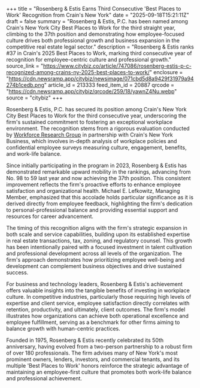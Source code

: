 +++
title = "Rosenberg & Estis Earns Third Consecutive 'Best Places to Work' Recognition from Crain's New York"
date = "2025-09-18T15:21:11Z"
draft = false
summary = "Rosenberg & Estis, P.C. has been named among Crain's New York City Best Places to Work for the third straight year, climbing to the 37th position and demonstrating how employee-focused culture drives both professional growth and business expansion in the competitive real estate legal sector."
description = "Rosenberg & Estis ranks #37 in Crain's 2025 Best Places to Work, marking third consecutive year of recognition for employee-centric culture and professional growth."
source_link = "https://www.citybiz.co/article/747086/rosenberg-estis-p-c-recognized-among-crains-ny-2025-best-places-to-work/"
enclosure = "https://cdn.newsramp.app/citybiz/newsimage/071cbd5d8a9429f31979a94274b1cedb.png"
article_id = 213333
feed_item_id = 20887
qrcode = "https://cdn.newsramp.app/citybiz/qrcode/259/18/yawnZ4Nu.webp"
source = "citybiz"
+++

<p>Rosenberg & Estis, P.C. has secured its position among Crain's New York City Best Places to Work for the third consecutive year, underscoring the firm's sustained commitment to fostering an exceptional workplace environment. The recognition stems from a rigorous evaluation conducted by <a href="https://workforceresearchgroup.com" rel="nofollow" target="_blank">Workforce Research Group</a> in partnership with Crain's New York Business, which involves in-depth analysis of workplace policies and confidential employee surveys measuring culture, engagement, benefits, and work-life balance.</p><p>Since initially participating in the program in 2023, Rosenberg & Estis has demonstrated remarkable upward mobility in the rankings, advancing from No. 98 to 59 last year and now achieving the 37th position. This consistent improvement reflects the firm's proactive efforts to enhance employee satisfaction and organizational health. Michael E. Lefkowitz, Managing Member, emphasized that this accolade holds particular significance as it is derived directly from employee feedback, highlighting the firm's dedication to personal-professional balance and providing essential support and resources for career advancement.</p><p>The timing of this recognition aligns with the firm's strategic expansion in both scale and service capabilities, building upon its established expertise in real estate transactions, tax, zoning, and regulatory counsel. This growth has been intentionally paired with a focused investment in talent cultivation and professional development across all levels of the organization. The firm's approach demonstrates how prioritizing employee well-being and development can complement business objectives and drive sustained success.</p><p>For business and technology leaders, Rosenberg & Estis's achievement offers valuable insights into the tangible benefits of investing in workplace culture. In competitive industries, particularly those requiring high levels of expertise and client service, employee satisfaction directly correlates with retention, productivity, and ultimately, client outcomes. The firm's model illustrates how organizations can achieve both operational excellence and employee fulfillment, serving as a benchmark for other firms aiming to balance growth with human-centric practices.</p><p>Founded in 1975, Rosenberg & Estis recently celebrated its 50th anniversary, having evolved from a two-person partnership to a robust firm of over 180 professionals. The firm advises many of New York's most prominent owners, lenders, investors, and commercial tenants, and its multiple 'Best Places to Work' honors reinforce the strategic advantage of maintaining an employee-first culture that promotes both work-life balance and professional achievement.</p>